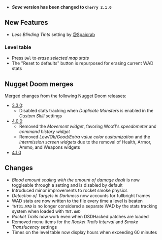 - **_Save_ version has been changed to `Cherry 2.1.0`**

## New Features

- _Less Blinding Tints_ setting by [@Spaicrab](https://github.com/Spaicrab)

### Level table

- Press `Del` to _erase selected map stats_
- The "Reset to defaults" button is repurposed for erasing current WAD stats

## Nugget Doom merges

Merged changes from the following Nugget Doom releases:
- [3.3.0](https://github.com/MrAlaux/Nugget-Doom/releases/tag/nugget-doom-3.3.0):
	- Disabled stats tracking when _Duplicate Monsters_ is enabled in the _Custom Skill_ settings
- [4.0.0](https://github.com/MrAlaux/Nugget-Doom/releases/tag/nugget-doom-4.0.0):
	- Removed the _Movement widget_, favoring Woof!'s _speedometer_ and _command history widget_
	- Removed _Low/Ok/Good/Extra value color customization_ and the _intermission screen widgets_ due to the removal of Health, Armor, Ammo, and Weapons widgets
- [4.1.0](https://github.com/MrAlaux/Nugget-Doom/releases/tag/nugget-doom-4.1.0)

## Changes

- _Blood amount scaling with the amount of damage dealt_ is now toggleable through a setting and is disabled by default
- Introduced minor improvements to rocket smoke physics
- _Detection of Targets in Darkness_ now accounts for fullbright frames
- WAD stats are now written to the file every time a level is beaten
- `TNT31.WAD` is no longer considered a separate WAD by the stats tracking system when loaded with `TNT.WAD`
- _Rocket Trails_ now work even when DSDHacked patches are loaded
- Removed menu items for the _Rocket Trails Interval_ and _Smoke Translucency_ settings
- Times on the level table now display hours when exceeding 60 minutes